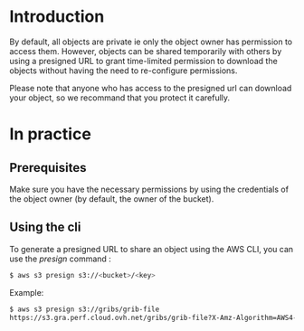 # Introduction

By default, all objects are private ie only the object owner has permission to access them. However, objects can be shared temporarily with others by using a presigned URL to grant time-limited permission to download the objects without having the need to re-configure permissions.

Please note that anyone who has access to the presigned url can download your object, so we recommand that you protect it carefully.



# In practice

## Prerequisites

Make sure you have the necessary permissions by using the credentials of the object owner (by default, the owner of the bucket).

## Using the cli

To generate a presigned URL to share an object using the AWS CLI, you can use the *presign* command :

```bash
$ aws s3 presign s3://<bucket>/<key>
```

Example:

```bash
$ aws s3 presign s3://gribs/grib-file
https://s3.gra.perf.cloud.ovh.net/gribs/grib-file?X-Amz-Algorithm=AWS4-HMAC-SHA256&X-Amz-Credential=5ba255c12baf43be9d00289070faf936%2F20230221%2Fgra%2Fs3%2Faws4_request&X-Amz-Date=20230221T142726Z&X-Amz-Expires=3600&X-Amz-SignedHeaders=host&X-Amz-Signature=a43dc63c483d469f6f747ef041a434145b3661541e95e4334eee3a96e059e15e

```
